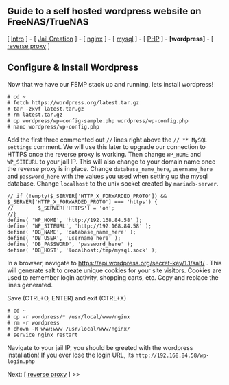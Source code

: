 ## Guide to a self hosted wordpress website on FreeNAS/TrueNAS
[ [Intro](README.md) ] - [ [Jail Creation](1_jail_creation.md) ] - [ [nginx](2_nginx.md) ] - [ [mysql](3_mysql.md) ] - [ [PHP](4_php.md) ] - **[wordpress]** - [ [reverse proxy](6_reverse_proxy.md) ]

## Configure & Install Wordpress
Now that we have our FEMP stack up and running, lets install wordpress!
```
# cd ~
# fetch https://wordpress.org/latest.tar.gz
# tar -zxvf latest.tar.gz
# rm latest.tar.gz
# cp wordpress/wp-config-sample.php wordpress/wp-config.php
# nano wordpress/wp-config.php
```
Add the first three commented out `//` lines right above the `// ** MySQL settings` comment. We will use this later to upgrade our connection to HTTPS once the reverse proxy is working. Then change `WP_HOME` and `WP_SITEURL` to your jail IP. This will also change to your domain name once the reverse proxy is in place. Change `database_name_here`, `username_here` and `password_here` with the values you used when setting up the mysql database. Change `localhost` to the unix socket created by `mariadb-server`.
```
// if (!empty($_SERVER['HTTP_X_FORWARDED_PROTO']) && $_SERVER['HTTP_X_FORWARDED_PROTO'] === 'https') {
//        $_SERVER['HTTPS'] = 'on';
//}
define( 'WP_HOME', 'http://192.168.84.58' );
define( 'WP_SITEURL', 'http://192.168.84.58' );
define( 'DB_NAME', 'database_name_here' );
define( 'DB_USER', 'username_here' );
define( 'DB_PASSWORD', 'password_here' );
define( 'DB_HOST', 'localhost:/tmp/mysql.sock' );
```
In a browser, navigate to https://api.wordpress.org/secret-key/1.1/salt/ . This will generate salt to create unique cookies for your site visitors. Cookies are used to remember login activity, shopping carts, etc. Copy and replace the lines generated.

Save (CTRL+O, ENTER) and exit (CTRL+X)
```
# cd ~
# cp -r wordpress/* /usr/local/www/nginx
# rm -r wordpress
# chown -R www:www /usr/local/www/nginx/
# service nginx restart
```

Navigate to your jail IP, you should be greeted with the wordpress installation! If you ever lose the login URL, its `http://192.168.84.58/wp-login.php`

Next: [ [reverse proxy](6_reverse_proxy.md) ] >>
